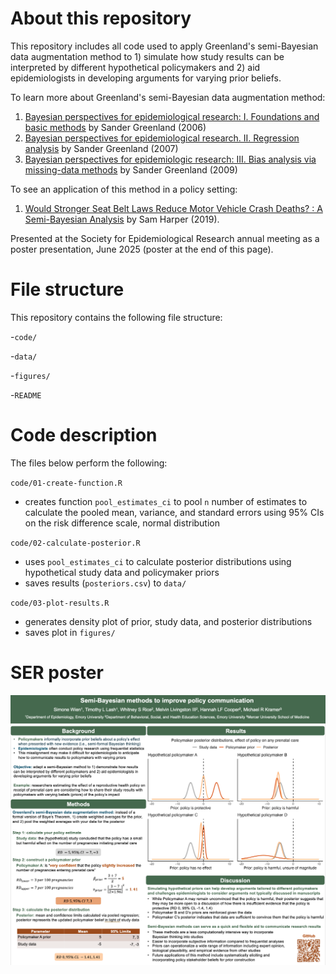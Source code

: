 # About this repository

This repository includes all code used to apply Greenland's semi-Bayesian data augmentation method to 1) simulate how study results can be interpreted by different hypothetical policymakers and 2) aid epidemiologists in developing arguments for varying prior beliefs.

To learn more about Greenland's semi-Bayesian data augmentation method: 
1. [Bayesian perspectives for epidemiological research: I. Foundations and basic methods](https://pubmed.ncbi.nlm.nih.gov/16446352/) by Sander Greenland (2006)
2. [Bayesian perspectives for epidemiological research. II. Regression analysis](https://pubmed.ncbi.nlm.nih.gov/17329317/) by Sander Greenland (2007)
3. [Bayesian perspectives for epidemiologic research: III. Bias analysis via missing-data methods](2009) by Sander Greenland (2009)

To see an application of this method in a policy setting: 
1. [Would Stronger Seat Belt Laws Reduce Motor Vehicle Crash Deaths? : A Semi-Bayesian Analysis](https://pubmed.ncbi.nlm.nih.gov/30964813/) by Sam Harper (2019). 
 
Presented at the Society for Epidemiological Research annual meeting as a poster presentation, June 2025 (poster at the end of this page). 

# File structure

This repository contains the following file structure:

-`code/`

-`data/`

-`figures/`

-`README`

# Code description

The files below perform the following: 

`code/01-create-function.R`
- creates function `pool_estimates_ci` to pool `n` number of estimates to calculate the pooled mean, variance, and standard errors using 95% CIs on the risk difference scale, normal distribution

`code/02-calculate-posterior.R`
- uses `pool_estimates_ci` to calculate posterior distributions using hypothetical study data and policymaker priors
- saves results (`posteriors.csv`) to `data/`

`code/03-plot-results.R`
- generates density plot of prior, study data, and posterior distributions 
- saves plot in `figures/`

# SER poster

![](figures/ser-poster-github.png)



